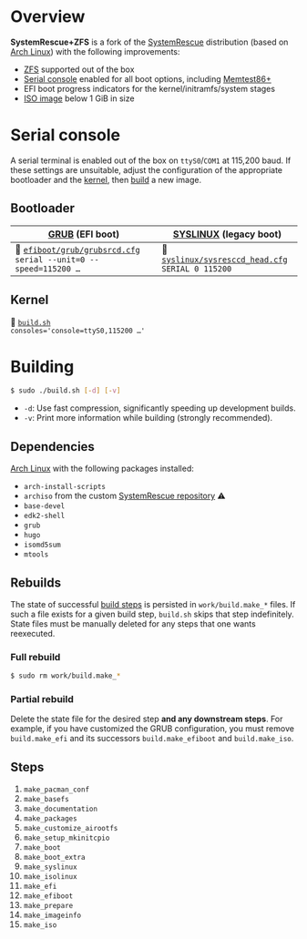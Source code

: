 # Overview

**SystemRescue+ZFS** is a fork of the [SystemRescue](http://www.system-rescue.org/) distribution (based on [Arch Linux](https://archlinux.org/)) with the following improvements:

- [ZFS](https://github.com/archzfs/archzfs/) supported out of the box
- [Serial console](#serial-console) enabled for all boot options, including [Memtest86+](https://www.memtest.org/)
- EFI boot progress indicators for the kernel/initramfs/system stages
- [ISO image](https://github.com/nchevsky/systemrescue-zfs/releases) below 1 GiB in size

# Serial console

A serial terminal is enabled out of the box on `ttyS0`/`COM1` at 115,200 baud. If these settings are unsuitable, adjust the configuration of the appropriate bootloader and the [kernel](https://www.kernel.org/doc/html/latest/admin-guide/serial-console.html), then [build](#building) a new image.

## Bootloader

| [GRUB](https://www.gnu.org/software/grub/manual/grub/grub.html) (EFI boot) | [SYSLINUX](https://wiki.syslinux.org/wiki/index.php?title=SYSLINUX) (legacy boot) |
| --- | --- |
| 📍 [`efiboot/grub/grubsrcd.cfg`](efiboot/grub/grubsrcd.cfg)<br/>`serial --unit=0 --speed=115200 …` | 📍 [`syslinux/sysresccd_head.cfg`](syslinux/sysresccd_head.cfg)<br/>`SERIAL 0 115200` |

## Kernel

📍 [`build.sh`](build.sh)<br/>`consoles='console=ttyS0,115200 …'`

# Building

```sh
$ sudo ./build.sh [-d] [-v]
```

- `-d`: Use fast compression, significantly speeding up development builds.
- `-v`: Print more information while building (strongly recommended).

## Dependencies

[Arch Linux](https://archlinux.org/download/) with the following packages installed:
- `arch-install-scripts`
- `archiso` from the custom [SystemRescue repository](https://sysrescuerepo.system-rescue.org/) ⚠️
- `base-devel`
- `edk2-shell`
- `grub`
- `hugo`
- `isomd5sum`
- `mtools`

## Rebuilds

The state of successful [build steps](#steps) is persisted in `work/build.make_*` files. If such a file exists for a given build step, `build.sh` skips that step indefinitely. State files must be manually deleted for any steps that one wants reexecuted.

### Full rebuild

```sh
$ sudo rm work/build.make_*
```

### Partial rebuild

Delete the state file for the desired step **and any downstream steps**. For example, if you have customized the GRUB configuration, you must remove `build.make_efi` and its successors `build.make_efiboot` and `build.make_iso`.

## Steps

1. `make_pacman_conf`
2. `make_basefs`
3. `make_documentation`
4. `make_packages`
5. `make_customize_airootfs`
6. `make_setup_mkinitcpio`
7. `make_boot`
8. `make_boot_extra`
9. `make_syslinux`
10. `make_isolinux`
11. `make_efi`
12. `make_efiboot`
13. `make_prepare`
14. `make_imageinfo`
15. `make_iso`
